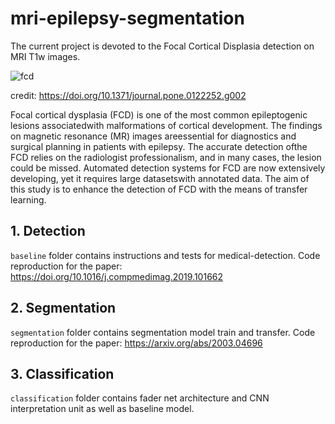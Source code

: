 # mri-epilepsy-segmentation


The current project is devoted to the Focal Cortical Displasia detection on MRI T1w images.

![fcd](https://journals.plos.org/plosone/article/file?id=10.1371/journal.pone.0122252.g002&type=large)

credit:  https://doi.org/10.1371/journal.pone.0122252.g002

Focal cortical dysplasia (FCD) is one of the most common epileptogenic lesions associatedwith malformations of cortical development. The findings on magnetic resonance (MR) images areessential for diagnostics and surgical planning in patients with epilepsy. The accurate detection ofthe FCD relies on the radiologist professionalism, and in many cases, the lesion could be missed. Automated detection systems for FCD are now extensively developing, yet it requires large datasetswith annotated data.  The aim of this study is to enhance the detection of FCD with the means of transfer learning.

## 1. Detection

`baseline` folder contains instructions and tests for medical-detection. 
Code reproduction for the paper: https://doi.org/10.1016/j.compmedimag.2019.101662

## 2. Segmentation

`segmentation` folder contains segmentation model train and transfer.
Code reproduction for the paper: https://arxiv.org/abs/2003.04696

## 3. Classification

`classification` folder contains fader net architecture and CNN interpretation unit as well as baseline model.
